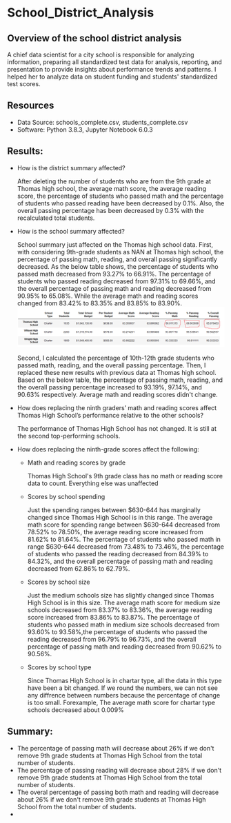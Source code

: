 # School_District_Analysis

## Overview of the school district analysis

A chief data scientist for a city school is responsible for analyzing information, preparing all standardized test data for analysis, reporting, and presentation to provide insights about performance trends and patterns. I helped her to analyze data on student funding and students' standardized test scores.

## Resources

 - Data Source: schools_complete.csv, students_complete.csv
 - Software: Python 3.8.3, Jupyter Notebook 6.0.3

## Results:
 - How is the district summary affected?
  
   After deleting the number of students who are from the 9th grade at Thomas high school, the average math score, the average reading score, the percentage of students who         passed math and the percentage of students who passed reading have been decreased by 0.1%. Also, the overall passing percentage has been decreased by 0.3% with the               recalculated total students.
  
 - How is the school summary affected?
 
   School summary just affected on the Thomas high school data. First, with considering 9th-grade students as NAN at Thomas high school, the percentage of passing math, reading,    and overall passing significantly decreased. As the below table shows, the percentage of students who passed math decreased from 93.27% to 66.91%. The percentage of students    who passed reading decreased from 97.31% to 69.66%, and the overall percentage of passing math and reading decreased from 90.95% to 65.08%. While the average math and reading    scores changed from 83.42% to 83.35% and 83.85% to 83.90%.
   ![](https://github.com/Nazanin-hub/School_District_Analysis/blob/main/Pic.1.png)
   
   Second, I calculated the percentage of 10th-12th grade students who passed math, reading, and the overall passing percentage. Then, I replaced these new results with previous    data at Thomas high school. Based on the below table, the percentage of passing math, reading, and the overall passing percentage increased to 93.19%, 97.14%, and 90.63%        respectively. Average math and reading scores didn't change.
   
 
 - How does replacing the ninth graders’ math and reading scores affect Thomas High School’s performance relative to the other schools?
 
   The performance of Thomas High School has not changed. It is still at the second top-performing schools.
 
 - How does replacing the ninth-grade scores affect the following:
 
    - Math and reading scores by grade
      
      Thomas High School's 9th grade class has no math or reading score data to count. Everything else was unaffected
    
    - Scores by school spending
    
      Just the spending ranges between $630-644 has marginally changed since Thomas High School is in this range. The average math score for spending range between $630-644           decreased from 78.52% to 78.50%, the average reading score increased from 81.62% to 81.64%. The percentage of students who passed math in range $630-644 decreased from           73.48% to 73.46%, the percentage of students who passed the reading decreased from 84.39% to 84.32%, and the overall percentage of passing math and reading decreased from       62.86% to 62.79%.    

      
    - Scores by school size
    
      Just the medium schools size has slightly changed since Thomas High School is in this size. The average math score for medium size schools decreased from 83.37% to 83.36%,       the average reading score increased from 83.86% to 83.87%. The percentage of students who passed math in medium size schools decreased from 93.60% to 93.58%,the percentage       of students who passed the reading decreased from 96.79% to 96.73%, and the overall percentage of passing math and reading decreased from 90.62% to 90.56%.    
    
    - Scores by school type
    
      Since Thomas High School is in chartar type, all the data in this type have been a bit changed. If we round the numbers, we can not see any diffrence between numbers             because the percentage of change is too small. Forexample, The average math score for chartar type schools decreased about 0.009%

## Summary:

   - The percentage of passing math will decrease about 26% if we don't remove 9th grade students at Thomas High School from the total number of students.
   - The percentage of passing reading will decrease about 28% if we don't remove 9th grade students at Thomas High School from the total number of students.
   - The overal percentage of passing both math and reading will decrease about 26% if we don't remove 9th grade students at Thomas High School from the total number of              students.
   - 


